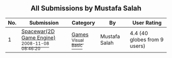 ﻿<div align="center">

## All Submissions by Mustafa Salah

</div>

No.  | Submission | Category | By   | User Rating
---- | ---------- | -------- | ---- | -----------
1 | [Spacewar\(2D Game Engine\)<br /><sup>2008-11-08 08:46:20</sup>](https://github.com/Planet-Source-Code/mustafa-salah-spacewar-2d-game-engine__1-71367) | [Games<br /><sup>Visual Basic</sup>](../ByCategory/games__1-38.md) | Mustafa Salah | 4.4 (40 globes from 9 users)
